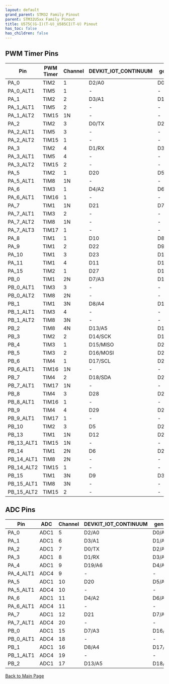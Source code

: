 ```yaml
---
layout: default
grand_parent: STM32 Family Pinout
parent: STM32U5xx Family Pinout
title: U575C(G-I)(T-U)_U585CI(T-U) Pinout
has_toc: false
has_children: false
---
```


## PWM Timer Pins

| Pin | PWM Timer | Channel | DEVKIT_IOT_CONTINUUM | generic |
| --- | --- | --- | --- | --- |
| PA_0 | TIM2 | 1 | D2/A0 | D0/A0 |
| PA_0_ALT1 | TIM5 | 1 | - | - |
| PA_1 | TIM2 | 2 | D3/A1 | D1/A1 |
| PA_1_ALT1 | TIM5 | 2 | - | - |
| PA_1_ALT2 | TIM15 | 1N | - | - |
| PA_2 | TIM2 | 3 | D0/TX | D2/A2 |
| PA_2_ALT1 | TIM5 | 3 | - | - |
| PA_2_ALT2 | TIM15 | 1 | - | - |
| PA_3 | TIM2 | 4 | D1/RX | D3/A3 |
| PA_3_ALT1 | TIM5 | 4 | - | - |
| PA_3_ALT2 | TIM15 | 2 | - | - |
| PA_5 | TIM2 | 1 | D20 | D5/A5 |
| PA_5_ALT1 | TIM8 | 1N | - | - |
| PA_6 | TIM3 | 1 | D4/A2 | D6/A6 |
| PA_6_ALT1 | TIM16 | 1 | - | - |
| PA_7 | TIM1 | 1N | D21 | D7/A7 |
| PA_7_ALT1 | TIM3 | 2 | - | - |
| PA_7_ALT2 | TIM8 | 1N | - | - |
| PA_7_ALT3 | TIM17 | 1 | - | - |
| PA_8 | TIM1 | 1 | D10 | D8 |
| PA_9 | TIM1 | 2 | D22 | D9 |
| PA_10 | TIM1 | 3 | D23 | D10 |
| PA_11 | TIM1 | 4 | D11 | D11 |
| PA_15 | TIM2 | 1 | D27 | D15 |
| PB_0 | TIM1 | 2N | D7/A3 | D16/A8 |
| PB_0_ALT1 | TIM3 | 3 | - | - |
| PB_0_ALT2 | TIM8 | 2N | - | - |
| PB_1 | TIM1 | 3N | D8/A4 | D17/A9 |
| PB_1_ALT1 | TIM3 | 4 | - | - |
| PB_1_ALT2 | TIM8 | 3N | - | - |
| PB_2 | TIM8 | 4N | D13/A5 | D18/A10 |
| PB_3 | TIM2 | 2 | D14/SCK | D19 |
| PB_4 | TIM3 | 1 | D15/MISO | D20 |
| PB_5 | TIM3 | 2 | D16/MOSI | D21 |
| PB_6 | TIM4 | 1 | D17/SCL | D22 |
| PB_6_ALT1 | TIM16 | 1N | - | - |
| PB_7 | TIM4 | 2 | D18/SDA | D23 |
| PB_7_ALT1 | TIM17 | 1N | - | - |
| PB_8 | TIM4 | 3 | D28 | D24 |
| PB_8_ALT1 | TIM16 | 1 | - | - |
| PB_9 | TIM4 | 4 | D29 | D25 |
| PB_9_ALT1 | TIM17 | 1 | - | - |
| PB_10 | TIM2 | 3 | D5 | D26 |
| PB_13 | TIM1 | 1N | D12 | D28 |
| PB_13_ALT1 | TIM15 | 1N | - | - |
| PB_14 | TIM1 | 2N | D6 | D29 |
| PB_14_ALT1 | TIM8 | 2N | - | - |
| PB_14_ALT2 | TIM15 | 1 | - | - |
| PB_15 | TIM1 | 3N | D9 | D30 |
| PB_15_ALT1 | TIM8 | 3N | - | - |
| PB_15_ALT2 | TIM15 | 2 | - | - |


## ADC Pins

| Pin | ADC | Channel | DEVKIT_IOT_CONTINUUM | generic |
| --- | --- | --- | --- | --- |
| PA_0 | ADC1 | 5 | D2/A0 | D0/A0 |
| PA_1 | ADC1 | 6 | D3/A1 | D1/A1 |
| PA_2 | ADC1 | 7 | D0/TX | D2/A2 |
| PA_3 | ADC1 | 8 | D1/RX | D3/A3 |
| PA_4 | ADC1 | 9 | D19/A6 | D4/A4 |
| PA_4_ALT1 | ADC4 | 9 | - | - |
| PA_5 | ADC1 | 10 | D20 | D5/A5 |
| PA_5_ALT1 | ADC4 | 10 | - | - |
| PA_6 | ADC1 | 11 | D4/A2 | D6/A6 |
| PA_6_ALT1 | ADC4 | 11 | - | - |
| PA_7 | ADC1 | 12 | D21 | D7/A7 |
| PA_7_ALT1 | ADC4 | 20 | - | - |
| PB_0 | ADC1 | 15 | D7/A3 | D16/A8 |
| PB_0_ALT1 | ADC4 | 18 | - | - |
| PB_1 | ADC1 | 16 | D8/A4 | D17/A9 |
| PB_1_ALT1 | ADC4 | 19 | - | - |
| PB_2 | ADC1 | 17 | D13/A5 | D18/A10 |


[Back to Main Page](../../)